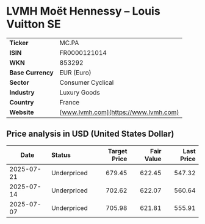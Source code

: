 # LVMH Moët Hennessy – Louis Vuitton SE

|                   |                                                             |
|-------------------|-------------------------------------------------------------|
| **Ticker**        | MC.PA                                                       |
| **ISIN**          | FR0000121014                                                |
| **WKN**           | 853292                                                      |
| **Base Currency** | EUR (Euro)                                                  |
| **Sector**        | Consumer Cyclical                                           |
| **Industry**      | Luxury Goods                                                |
| **Country**       | France                                                      |
| **Website**       | [www.lvmh.com](https://www.lvmh.com)                        |

## Price analysis in USD (United States Dollar)
| Date       | Status            | Target Price | Fair Value | Last Price |
| ---------- | :---------------- | -----------: | ---------: | ---------: |
| 2025-07-21 | Underpriced       |       679.45 |     622.45 |     547.32 |
| 2025-07-14 | Underpriced       |       702.62 |     622.07 |     560.64 |
| 2025-07-07 | Underpriced       |       705.98 |     621.81 |     555.91 |
